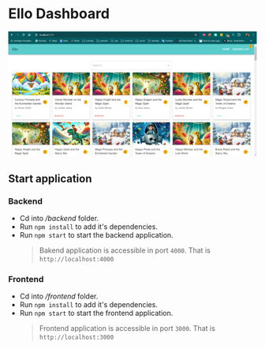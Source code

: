# Ello Dashboard

![Ello Dashboard](/doc/dashboard.png)

## Start application

### Backend

- Cd into _/backend_ folder.
- Run `npm install` to add it's dependencies.
- Run `npm start` to start the backend application.
  > Bakend application is accessible in port `4000`. That is `http://localhost:4000`

### Frontend

- Cd into _/frontend_ folder.
- Run `npm install` to add it's dependencies.
- Run `npm start` to start the frontend application.
  > Frontend application is accessible in port `3000`. That is `http://localhost:3000`
